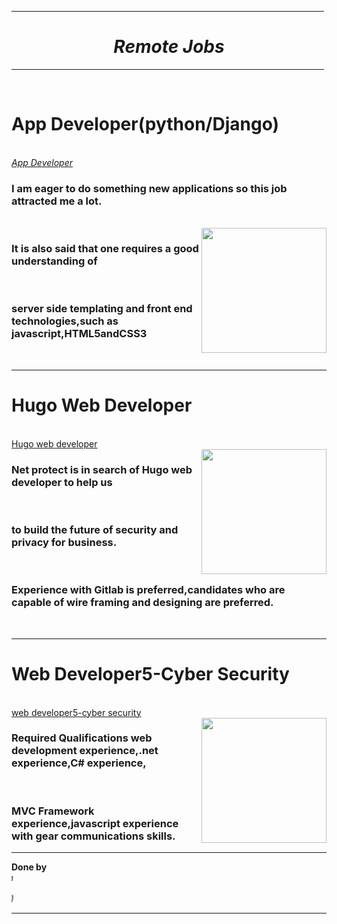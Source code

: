<html> <body fontcolor="orange"> <hr size="10" width="500" color="red"><h1 color="orange" align="center"><b><i>Remote Jobs</i></b></h1> <hr size="10" width="500" color="red"></br> <h1><b>App Developer(python/Django)</b></h1></br><a href="https://remote.com/jobs/app-developer-python-django--29dd4f74-c28a-481d-84f5-60ab9e7dd636"><i>App Developer</i></a></br><h3>I am eager to do something new applications so this job attracted me a lot.</h3></br><img src="https://photos.app.goo.gl/NXTHgxY8gstb8oJs7"width="200" align="right"><h3>It is also said that one requires a good understanding of </h3></br><h3>server side templating and front end technologies,such as javascript,HTML5andCSS3</h3></br><hr size="5" color="black"><h1><b>Hugo Web Developer</b></h1></br><a href="https://remote.com/jobs/hugo-web-developer-9a637aec-364a-423f-9153-62df3ee920b7">Hugo web developer</a></br><img src="https://photos.app.goo.gl/qdSPLxYdARZSn13X6" width="200" align="right"><h3>Net protect is in search of Hugo web developer to help us </h3></br><h3>to build the future of security and privacy for business.</h3></br><h3>Experience with Gitlab is preferred,candidates who are capable of wire framing and designing are preferred.</h3></br><hr size="5" color="black"><h1><b>Web Developer5-Cyber Security</b></h1></br><a href="https://remote.com/jobs/web-developer-5-cyber-security-at-wells-fargo-0aabc716-0e75-4148-9d6c-40f38d5a7b05">web developer5-cyber security</a></br><img src="https://photos.app.goo.gl/NpG8AiP9ZABxMdAL7" width="200" align="right"><h3>Required Qualifications web development experience,.net experience,C# experience,</h3></br><h3>MVC Framework experience,javascript experience with gear communications skills.</h3> <hr size="10" color="orange" ><b>Done by</b></br><marquee scroll amount="20" behavior="scroll" direction="right"><i>P.Yaswanth</br>IT-2</br>GVPCOE(A)</i></marquee><hr size="10" color="orange"></body> </html>

